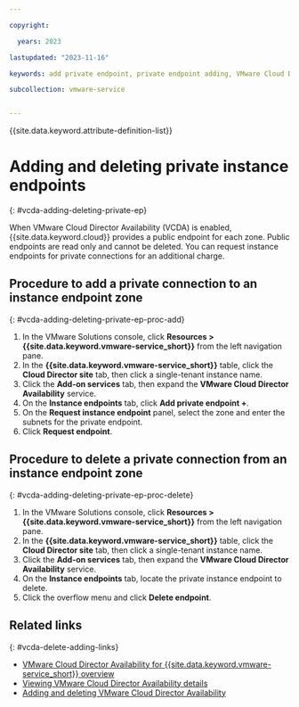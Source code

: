 ```yaml
---

copyright:

  years: 2023

lastupdated: "2023-11-16"

keywords: add private endpoint, private endpoint adding, VMware Cloud Director Availability

subcollection: vmware-service


---
```


{{site.data.keyword.attribute-definition-list}}

# Adding and deleting private instance endpoints
{: #vcda-adding-deleting-private-ep}

When VMware Cloud Director Availability (VCDA) is enabled, {{site.data.keyword.cloud}} provides a public endpoint for each zone. Public endpoints are read only and cannot be deleted. You can request instance endpoints for private connections for an additional charge.

## Procedure to add a private connection to an instance endpoint zone
{: #vcda-adding-deleting-private-ep-proc-add}

1. In the VMware Solutions console, click **Resources > {{site.data.keyword.vmware-service_short}}** from the left navigation pane.
2. In the **{{site.data.keyword.vmware-service_short}}** table, click the **Cloud Director site** tab, then click a single-tenant instance name.
3. Click the **Add-on services** tab, then expand the **VMware Cloud Director Availability** service.
4. On the **Instance endpoints** tab, click **Add private endpoint +**.
5. On the **Request instance endpoint** panel, select the zone and enter the subnets for the private endpoint.
6. Click **Request endpoint**.

## Procedure to delete a private connection from an instance endpoint zone
{: #vcda-adding-deleting-private-ep-proc-delete}

1. In the VMware Solutions console, click **Resources > {{site.data.keyword.vmware-service_short}}** from the left navigation pane.
2. In the **{{site.data.keyword.vmware-service_short}}** table, click the **Cloud Director site** tab, then click a single-tenant instance name.
3. Click the **Add-on services** tab, then expand the **VMware Cloud Director Availability** service.
4. On the **Instance endpoints** tab, locate the private instance endpoint to delete.
5. Click the overflow menu and click **Delete endpoint**.

## Related links
{: #vcda-delete-adding-links}

* [VMware Cloud Director Availability for {{site.data.keyword.vmware-service_short}} overview](/docs/vmware-service?topic=vmware-service-tenant-vcda)
* [Viewing VMware Cloud Director Availability details](/docs/vmware-service?topic=vmware-service-vcda-viewing)
* [Adding and deleting VMware Cloud Director Availability](/docs/vmware-service?topic=vmware-service-vcda-adding-deleting)
